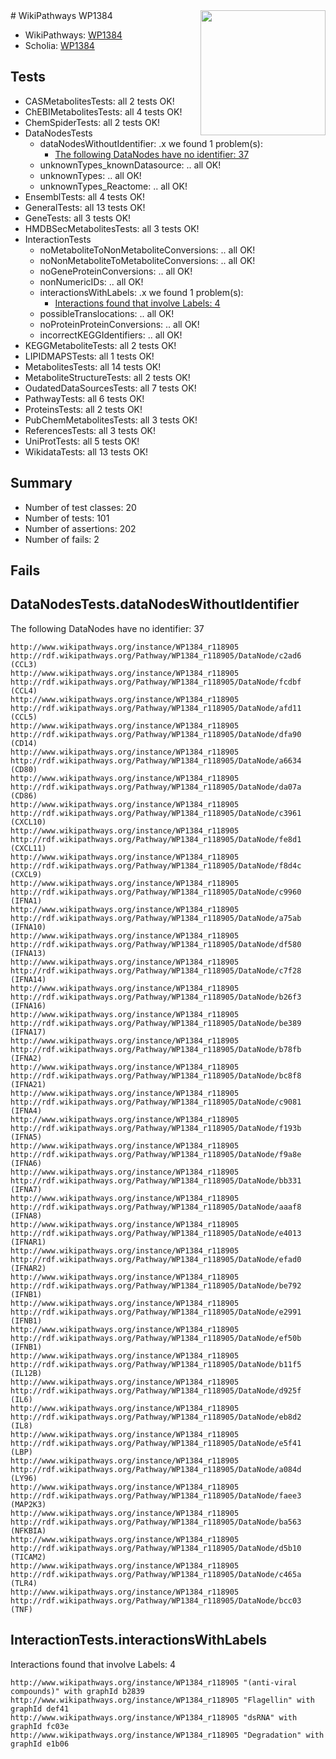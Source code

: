 <img style="float: right; width: 200px" src="https://upload.wikimedia.org/wikipedia/commons/thumb/8/83/Wplogo_with_text_500.png/640px-Wplogo_with_text_500.png" />
# WikiPathways WP1384

* WikiPathways: [WP1384](https://new.wikipathways.org/pathways/WP1384)
* Scholia: [WP1384](https://scholia.toolforge.org/wikipathways/WP1384)
## Tests
* CASMetabolitesTests: all 2 tests OK!
* ChEBIMetabolitesTests: all 4 tests OK!
* ChemSpiderTests: all 2 tests OK!
* DataNodesTests
    * dataNodesWithoutIdentifier: .x we found 1 problem(s):
        * [The following DataNodes have no identifier: 37](#8792c4d5)
    * unknownTypes_knownDatasource: .. all OK!
    * unknownTypes: .. all OK!
    * unknownTypes_Reactome: .. all OK!
* EnsemblTests: all 4 tests OK!
* GeneralTests: all 13 tests OK!
* GeneTests: all 3 tests OK!
* HMDBSecMetabolitesTests: all 3 tests OK!
* InteractionTests
    * noMetaboliteToNonMetaboliteConversions: .. all OK!
    * noNonMetaboliteToMetaboliteConversions: .. all OK!
    * noGeneProteinConversions: .. all OK!
    * nonNumericIDs: .. all OK!
    * interactionsWithLabels: .x we found 1 problem(s):
        * [Interactions found that involve Labels: 4](#630d267b)
    * possibleTranslocations: .. all OK!
    * noProteinProteinConversions: .. all OK!
    * incorrectKEGGIdentifiers: .. all OK!
* KEGGMetaboliteTests: all 2 tests OK!
* LIPIDMAPSTests: all 1 tests OK!
* MetabolitesTests: all 14 tests OK!
* MetaboliteStructureTests: all 2 tests OK!
* OudatedDataSourcesTests: all 7 tests OK!
* PathwayTests: all 6 tests OK!
* ProteinsTests: all 2 tests OK!
* PubChemMetabolitesTests: all 3 tests OK!
* ReferencesTests: all 3 tests OK!
* UniProtTests: all 5 tests OK!
* WikidataTests: all 13 tests OK!


## Summary

* Number of test classes: 20
* Number of tests: 101
* Number of assertions: 202
* Number of fails: 2

## Fails

<a name="8792c4d5" />

## DataNodesTests.dataNodesWithoutIdentifier

The following DataNodes have no identifier: 37
```
http://www.wikipathways.org/instance/WP1384_r118905 http://rdf.wikipathways.org/Pathway/WP1384_r118905/DataNode/c2ad6 (CCL3)
http://www.wikipathways.org/instance/WP1384_r118905 http://rdf.wikipathways.org/Pathway/WP1384_r118905/DataNode/fcdbf (CCL4)
http://www.wikipathways.org/instance/WP1384_r118905 http://rdf.wikipathways.org/Pathway/WP1384_r118905/DataNode/afd11 (CCL5)
http://www.wikipathways.org/instance/WP1384_r118905 http://rdf.wikipathways.org/Pathway/WP1384_r118905/DataNode/dfa90 (CD14)
http://www.wikipathways.org/instance/WP1384_r118905 http://rdf.wikipathways.org/Pathway/WP1384_r118905/DataNode/a6634 (CD80)
http://www.wikipathways.org/instance/WP1384_r118905 http://rdf.wikipathways.org/Pathway/WP1384_r118905/DataNode/da07a (CD86)
http://www.wikipathways.org/instance/WP1384_r118905 http://rdf.wikipathways.org/Pathway/WP1384_r118905/DataNode/c3961 (CXCL10)
http://www.wikipathways.org/instance/WP1384_r118905 http://rdf.wikipathways.org/Pathway/WP1384_r118905/DataNode/fe8d1 (CXCL11)
http://www.wikipathways.org/instance/WP1384_r118905 http://rdf.wikipathways.org/Pathway/WP1384_r118905/DataNode/f8d4c (CXCL9)
http://www.wikipathways.org/instance/WP1384_r118905 http://rdf.wikipathways.org/Pathway/WP1384_r118905/DataNode/c9960 (IFNA1)
http://www.wikipathways.org/instance/WP1384_r118905 http://rdf.wikipathways.org/Pathway/WP1384_r118905/DataNode/a75ab (IFNA10)
http://www.wikipathways.org/instance/WP1384_r118905 http://rdf.wikipathways.org/Pathway/WP1384_r118905/DataNode/df580 (IFNA13)
http://www.wikipathways.org/instance/WP1384_r118905 http://rdf.wikipathways.org/Pathway/WP1384_r118905/DataNode/c7f28 (IFNA14)
http://www.wikipathways.org/instance/WP1384_r118905 http://rdf.wikipathways.org/Pathway/WP1384_r118905/DataNode/b26f3 (IFNA16)
http://www.wikipathways.org/instance/WP1384_r118905 http://rdf.wikipathways.org/Pathway/WP1384_r118905/DataNode/be389 (IFNA17)
http://www.wikipathways.org/instance/WP1384_r118905 http://rdf.wikipathways.org/Pathway/WP1384_r118905/DataNode/b78fb (IFNA2)
http://www.wikipathways.org/instance/WP1384_r118905 http://rdf.wikipathways.org/Pathway/WP1384_r118905/DataNode/bc8f8 (IFNA21)
http://www.wikipathways.org/instance/WP1384_r118905 http://rdf.wikipathways.org/Pathway/WP1384_r118905/DataNode/c9081 (IFNA4)
http://www.wikipathways.org/instance/WP1384_r118905 http://rdf.wikipathways.org/Pathway/WP1384_r118905/DataNode/f193b (IFNA5)
http://www.wikipathways.org/instance/WP1384_r118905 http://rdf.wikipathways.org/Pathway/WP1384_r118905/DataNode/f9a8e (IFNA6)
http://www.wikipathways.org/instance/WP1384_r118905 http://rdf.wikipathways.org/Pathway/WP1384_r118905/DataNode/bb331 (IFNA7)
http://www.wikipathways.org/instance/WP1384_r118905 http://rdf.wikipathways.org/Pathway/WP1384_r118905/DataNode/aaaf8 (IFNA8)
http://www.wikipathways.org/instance/WP1384_r118905 http://rdf.wikipathways.org/Pathway/WP1384_r118905/DataNode/e4013 (IFNAR1)
http://www.wikipathways.org/instance/WP1384_r118905 http://rdf.wikipathways.org/Pathway/WP1384_r118905/DataNode/efad0 (IFNAR2)
http://www.wikipathways.org/instance/WP1384_r118905 http://rdf.wikipathways.org/Pathway/WP1384_r118905/DataNode/be792 (IFNB1)
http://www.wikipathways.org/instance/WP1384_r118905 http://rdf.wikipathways.org/Pathway/WP1384_r118905/DataNode/e2991 (IFNB1)
http://www.wikipathways.org/instance/WP1384_r118905 http://rdf.wikipathways.org/Pathway/WP1384_r118905/DataNode/ef50b (IFNB1)
http://www.wikipathways.org/instance/WP1384_r118905 http://rdf.wikipathways.org/Pathway/WP1384_r118905/DataNode/b11f5 (IL12B)
http://www.wikipathways.org/instance/WP1384_r118905 http://rdf.wikipathways.org/Pathway/WP1384_r118905/DataNode/d925f (IL6)
http://www.wikipathways.org/instance/WP1384_r118905 http://rdf.wikipathways.org/Pathway/WP1384_r118905/DataNode/eb8d2 (IL8)
http://www.wikipathways.org/instance/WP1384_r118905 http://rdf.wikipathways.org/Pathway/WP1384_r118905/DataNode/e5f41 (LBP)
http://www.wikipathways.org/instance/WP1384_r118905 http://rdf.wikipathways.org/Pathway/WP1384_r118905/DataNode/a084d (LY96)
http://www.wikipathways.org/instance/WP1384_r118905 http://rdf.wikipathways.org/Pathway/WP1384_r118905/DataNode/faee3 (MAP2K3)
http://www.wikipathways.org/instance/WP1384_r118905 http://rdf.wikipathways.org/Pathway/WP1384_r118905/DataNode/ba563 (NFKBIA)
http://www.wikipathways.org/instance/WP1384_r118905 http://rdf.wikipathways.org/Pathway/WP1384_r118905/DataNode/d5b10 (TICAM2)
http://www.wikipathways.org/instance/WP1384_r118905 http://rdf.wikipathways.org/Pathway/WP1384_r118905/DataNode/c465a (TLR4)
http://www.wikipathways.org/instance/WP1384_r118905 http://rdf.wikipathways.org/Pathway/WP1384_r118905/DataNode/bcc03 (TNF)
```

<a name="630d267b" />

## InteractionTests.interactionsWithLabels

Interactions found that involve Labels: 4
```
http://www.wikipathways.org/instance/WP1384_r118905 "(anti-viral compounds)" with graphId b2839
http://www.wikipathways.org/instance/WP1384_r118905 "Flagellin" with graphId def41
http://www.wikipathways.org/instance/WP1384_r118905 "dsRNA" with graphId fc03e
http://www.wikipathways.org/instance/WP1384_r118905 "Degradation" with graphId e1b06
```

